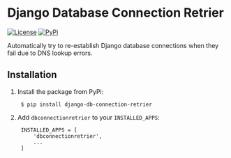 # Django Database Connection Retrier

[![License](https://img.shields.io/:license-mit-blue.svg)](http://doge.mit-license.org)
[![PyPi](https://badge.fury.io/py/django-db-connection-retrier.svg)](https://pypi.python.org/pypi/django-db-connection-retrier)

Automatically try to re-establish Django database connections when they fail due to DNS lookup errors.

## Installation
1. Install the package from PyPi:

        $ pip install django-db-connection-retrier

2. Add `dbconnectionretrier` to your `INSTALLED_APPS`:

        INSTALLED_APPS = [
            'dbconnectionretrier',
            ...
        ]

